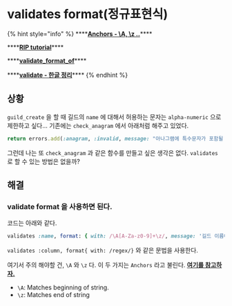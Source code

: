 # validates format\(정규표현식\)

{% hint style="info" %}
\*\*\*\*[**Anchors - \A, \z ..**](https://docs.ruby-lang.org/en/2.4.0/Regexp.html#class-Regexp-label-Anchors)\*\*\*\*

\*\*\*\*[**RIP tutorial**](https://riptutorial.com/ruby-on-rails/example/14381/validates-format-of-an-attribute)\*\*\*\*

\*\*\*\*[**validate\_format\_of**](https://apidock.com/rails/ActiveModel/Validations/ClassMethods/validates_format_of)\*\*\*\*

\*\*\*\*[**validate - 한글 정리**](https://atsequence.tistory.com/69)\*\*\*\*
{% endhint %}

## 상황

`guild_create` 을 할 때 길드의 `name` 에 대해서 허용하는 문자는 `alpha-numeric` 으로 제한하고 싶다... 기존에는 `check_anagram` 에서 아래처럼 해주고 있었다.

```ruby
return errors.add(:anagram, :invalid, message: "아나그램에 특수문자가 포함될 수 없습니다.") unless anagram.match(/^@[A-Za-z0-9]/)
```

그런데 나는 또 `check_anagram` 과 같은 함수를 만들고 싶은 생각은 없다. `validates` 로 할 수 있는 방법은 없을까?

## 해결

### validate format 을 사용하면 된다.

코드는 아래와 같다.

```ruby
validates :name, format: { with: /\A[A-Za-z0-9]+\z/, message: '길드 이름에는 특수 문자가 포함될 수 없습니다.'}
```

`validates :column, format{ with: /regex/}` 와 같은 문법을 사용한다.

여기서 주의 해야할 건, `\A` 와 `\z` 다. 이 두 가지는 `Anchors` 라고 불린다. [**여기를 참고하자.**](https://docs.ruby-lang.org/en/2.4.0/Regexp.html#class-Regexp-label-Anchors)

* `\A`: Matches beginning of string.
* `\z`: Matches end of string

